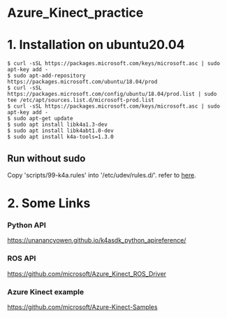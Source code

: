 # Azure_Kinect_practice
# 1. Installation on ubuntu20.04

    $ curl -sSL https://packages.microsoft.com/keys/microsoft.asc | sudo apt-key add -
    $ sudo apt-add-repository https://packages.microsoft.com/ubuntu/18.04/prod
    $ curl -sSL https://packages.microsoft.com/config/ubuntu/18.04/prod.list | sudo tee /etc/apt/sources.list.d/microsoft-prod.list
    $ curl -sSL https://packages.microsoft.com/keys/microsoft.asc | sudo apt-key add -
    $ sudo apt-get update
    $ sudo apt install libk4a1.3-dev
    $ sudo apt install libk4abt1.0-dev
    $ sudo apt install k4a-tools=1.3.0

## Run without sudo
Copy 'scripts/99-k4a.rules' into '/etc/udev/rules.d/'. refer to [here](https://github.com/microsoft/Azure-Kinect-Sensor-SDK/blob/develop/docs/usage.md#linux-device-setup).
    
# 2. Some Links
### Python API
https://unanancyowen.github.io/k4asdk_python_apireference/

### ROS API
https://github.com/microsoft/Azure_Kinect_ROS_Driver

### Azure Kinect example
https://github.com/microsoft/Azure-Kinect-Samples

